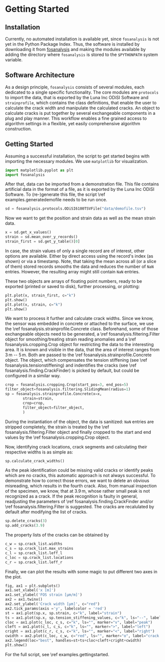 # Getting Started

## Installation
Currently, no automated installation is available yet, since `fosanalysis` is not yet in the Python Package Index.
Thus, the software is installed by downloading it from [fosanalysis](https://gitlab.hrz.tu-chemnitz.de/tud-imb-fos/fosanalysis) and making the modules available by adding the directory where `fosanalysis` is stored to the `$PYTHONPATH` system variable.

## Software Architecture
As a design principle, `fosanalysis` consists of several modules, each dedicated to a single specific functionality.
The core modules are `protocols` to import the data, that is exported by the Luna Inc ODiSI Software and `strainprofile`, which contains the class definitions, that enable the user to calculate the crack width and manipulate the calculated cracks.
An object to calculate cracks is put together by several exchangeable components in a plug and play manner.
This workflow enables a fine grained access to algorithm settings in a flexible, yet easily comprehensive  algorithm construction.

## Getting Started
Assuming a successful installation, the script to get started begins with importing the necessary modules.
We use `matplotlib` for visualization.

```.py
import matplotlib.pyplot as plt
import fosanalysis
```

After that, data can be imported from a demonstration file.
This file contains artificial data in the format of a file, as it is exported by the Luna Inc ODiSI Software.
To (re-)generate this file, the script \ref examples.generatedemofile needs to be run once.

```.py
sd = fosanalysis.protocols.ODiSI6100TSVFile("data/demofile.tsv")
```

Now we want to get the position and strain data as well as the mean strain data.

```.py
x = sd.get_x_values()
strain = sd.mean_over_y_records()
strain_first = sd.get_y_table()[0]
```

In case, the strain values of only a single record are of interest, other options are available.
Either by direct access using the record's index (as shown) or via a timestamp.
Note, that taking the mean across all (or a slice of them) stored records smooths the data and reduces the number of `NaN` entries.
However, the resulting array might still contain `NaN` entries.


These two objects are arrays of floating point numbers, ready to be exported (printed or saved to disk), further processing, or plotting:

```.py
plt.plot(x, strain_first, c="k")
plt.show()
plt.plot(x, strain, c="k")
plt.show()
```

We want to process it further and calculate crack widths.
Since we know, the sensor was embedded in concrete or attached to the surface, we use the \ref fosanalysis.strainprofile.Concrete class.
Beforehand, some of those exchangeable objects need to be generated, a \ref fosanalysis.filtering.Filter object for smoothing/treating strain reading anomalies and a \ref fosanalysis.cropping.Crop object for restricting the data to the interesting area.
It is known and visible in the data, that the area of interest ranges from 3 m -- 5 m.
Both are passed to the \ref fosanalysis.strainprofile.Concrete object.
The object, which compensates the tension stiffening (see \ref fosanalysis.tensionstiffening) and indentifies the cracks (see \ref fosanalysis.finding.CrackFinder) is picked by default, but could be configured in a similar way.

```.py
crop = fosanalysis.cropping.Crop(start_pos=3, end_pos=5)
filter_object=fosanalysis.filtering.SlidingMean(radius=1)
sp = fosanalysis.strainprofile.Concrete(x=x,
		strain=strain,
		crop=crop,
		filter_object=filter_object,
		)
```

During the instantiation of the object, the data is sanitized: `NaN` entries are stripped completely, the strain is treated by the \ref fosanalysis.filtering.Filter object and finally cropped to the start and end values by the \ref fosanalysis.cropping.Crop object.

Now, identifying crack locations, crack segments and calculating their respective widths is as simple as:

```.py
sp.calculate_crack_widths()
```

As the peak identification could be missing valid cracks or identify peaks which are no cracks, this automatic approach is not always successful.
To demonstrate how to correct those errors, we want to delete an obvious misreading, which results in the fourth crack.
Also, from manual inspection of the specimen, we know, that at 3.9 m, whose rather small peak is not recognized as a crack.
If the peak recognition is faulty in general, readjusting the parameters of \ref fosanalysis.finding.CrackFinder and/or \ref fosanalysis.filtering.Filter is suggested.
The cracks are recalulated by default after modifying the list of cracks.

```.py
sp.delete_cracks(3)
sp.add_cracks(3.9)
```

The property lists of the cracks can be obtained by

```.py
c_w = sp.crack_list.widths
c_s = sp.crack_list.max_strains
c_l = sp.crack_list.leff_l
c_loc = sp.crack_list.locations
c_r = sp.crack_list.leff_r
```

Finally, we can plot the results with some magic to put different two axes in the plot.

```.py
fig, ax1 = plt.subplots()
ax1.set_xlabel('x [m]')
ax1.set_ylabel('FOS strain [µm/m]')
ax2 = ax1.twinx()
ax2.set_ylabel('Crack width [µm]', c="red")
ax2.tick_params(axis ='y', labelcolor = 'red') 
st = ax1.plot(sp.x, sp.strain, c="k", label="strain")
ts = ax1.plot(sp.x, sp.tension_stiffening_values, c="k", ls="--", label="ts")
cloc = ax1.plot(c_loc, c_s, c="k", ls="", marker="v", label="peak")
cleft = ax1.plot(c_l, c_s, c="k", ls="", marker=">", label="left")
cright = ax1.plot(c_r, c_s, c="k", ls="", marker="<", label="right")
cwidth = ax2.plot(c_loc, c_w, c="red", ls="", marker="o", label="crack width")
ax2.legend(loc="best", handles=st+ts+cloc+cleft+cright+cwidth)
plt.show()
```

For the full script, see \ref examples.gettingstarted.
